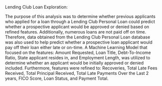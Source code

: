 Lending Club Loan Exploration:

The purpose of this analysis was to determine whether previous applicants who applied for a loan through a Lending Club Personal Loan could predict whether a prospective applicant would be approved or denied based on refined features. Additionally, numerous loans are not paid off on time. Therefore, data obtained from the Lending Club Personal Loan database was also used to help predict whether a prospective loan applicant would pay off their loan either late or on-time.
A Machine Learning Model that focused on the features: Amount Requested, Loan Title, Debt-To-Income Ratio, State applicant resides in, and Employment Length, was utilized to determine whether an applicant would be initially approved or denied included. Furthermore, features were refined to: Recoveries, Total Late Fees Received, Total Principal Received, Total Late Payments Over the Last 2 years, FICO Score, Loan Status, and Payment Total.


